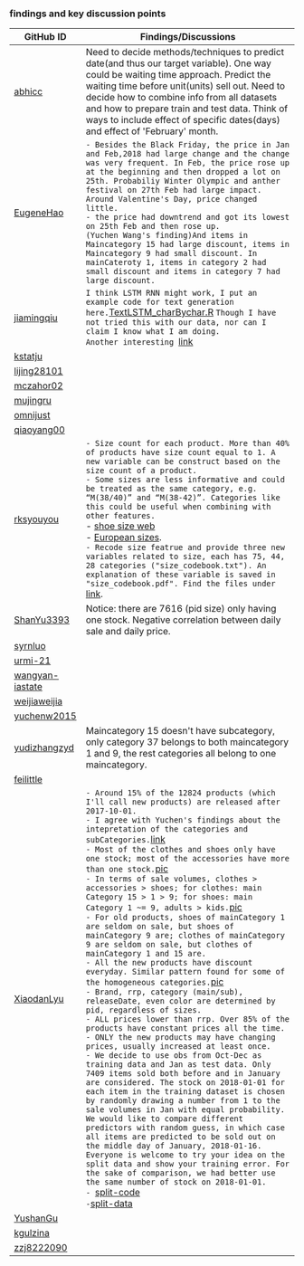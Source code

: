 ### findings and key discussion points 

| GitHub ID | Findings/Discussions |
|---|--------------------|
| [abhicc](https://github.com/abhicc) | Need to decide methods/techniques to predict date(and thus our target variable). One way could be waiting time approach. Predict the waiting time before unit(units) sell out. Need to decide how to combine info from all datasets and how to prepare train and test data. Think of ways to include effect of specific dates(days) and effect of 'February' month.  |
| [EugeneHao](https://github.com/EugeneHao) |`- Besides the Black Friday, the price in Jan and Feb,2018 had large change and the change was very frequent. In Feb, the price rose up at the beginning and then dropped a lot on 25th. Probabiliy Winter Olympic and anther festival on 27th Feb had large impact. Around Valentine's Day, price changed little. ` <br/>`- the price had downtrend and got its lowest on 25th Feb and then rose up. `<br/>`(Yuchen Wang's finding)And items in Maincategory 15 had large discount, items in Maincategory 9 had small discount. In mainCateroty 1, items in category 2 had small discount and items in category 7 had large discount.`  |
| [jiamingqiu](https://github.com/jiamingqiu) |`I think LSTM RNN might work, I put an example code for text generation here.`[TextLSTM_charBychar.R](https://github.com/ISU-DMC/dmc2018/blob/master/users/jiamingqiu/TextLSTM_charBychar.R) `Though I have not tried this with our data, nor can I claim I know what I am doing.` <br/> `Another interesting `[link](https://machinelearningmastery.com/time-series-forecasting-long-short-term-memory-network-python/)|
| [kstatju](https://github.com/kstatju) | |
| [lijing28101](https://github.com/lijing28101) | |
| [mczahor02](https://github.com/mczahor02) | |
| [mujingru](https://github.com/mujingru) | |
| [omnijust](https://github.com/omnijust) | |
| [qiaoyang00](https://github.com/qiaoyang00) | |
| [rksyouyou](https://github.com/rksyouyou) | `- Size count for each product. More than 40% of products have size count equal to 1. A new variable can be construct based on the size count of a product.`<br/> `- Some sizes are less informative and could be treated as the same category, e.g. “M(38/40)” and “M(38-42)”. Categories like this could be useful when combining with other features.` <br/> - [shoe size web](https://www.healthyfeetstore.com/shoe-length-sizing-charts.html)<br/> - [European sizes](https://www.blitzresults.com/en/european-sizes/). <br/> `- Recode size featrue and provide three new variables related to size, each has 75, 44, 28 categories ("size_codebook.txt"). An explanation of these variable is saved in "size_codebook.pdf". Find the files under` [link](https://github.com/ISU-DMC/dmc2018/tree/master/users/rksyouyou). |
| [ShanYu3393](https://github.com/ShanYu3393) | Notice: there are 7616 (pid size) only having one stock. Negative correlation between daily sale and daily price. |
| [syrnluo](https://github.com/syrnluo) | |
| [urmi-21](https://github.com/urmi-21) | |
| [wangyan-iastate](https://github.com/wangyan-iastate) | |
| [weijiaweijia](https://github.com/weijiaweijia) | |
| [yuchenw2015](https://github.com/yuchenw2015) | |
| [yudizhangzyd](https://github.com/yudizhangzyd) | Maincategory 15 doesn't have subcategory, only category 37 belongs to both maincategory 1 and 9, the rest categories all belong to one maincategory. |
| [feilittle](https://github.com/feilittle) | |
| [XiaodanLyu](https://github.com/XiaodanLyu) |`- Around 15% of the 12824 products (which I'll call new products) are released after 2017-10-01.`<br/>`- I agree with Yuchen's findings about the intepretation of the categories and subCategories.`[link](https://github.com/ISU-DMC/dmc2018/blob/master/users/yuchenw2015/Sub%20Category.pdf)<br/>`- Most of the clothes and shoes only have one stock; most of the accessories have more than one stock.`[pic](https://github.com/ISU-DMC/dmc2018/blob/master/users/XiaodanLyu/README.md#stock-on-feb-1st)<br/>`- In terms of sale volumes, clothes > accessories > shoes; for clothes: main Category 15 > 1 > 9; for shoes: main Category 1 ~= 9, adults > kids.`[pic](https://github.com/ISU-DMC/dmc2018/blob/master/users/XiaodanLyu/README.md#sale-volumes)<br/>`- For old products, shoes of mainCategory 1 are seldom on sale, but shoes of mainCategory 9 are; clothes of mainCategory 9 are seldom on sale, but clothes of mainCategory 1 and 15 are.`<br/>`- All the new products have discount everyday. Similar pattern found for some of the homogeneous categories.`[pic](https://github.com/ISU-DMC/dmc2018/blob/master/users/XiaodanLyu/README.md#discount)<br/>`- Brand, rrp, category (main/sub), releaseDate, even color are determined by pid, regardless of sizes.`<br/>`- ALL prices lower than rrp. Over 85% of the products have constant prices all the time.`<br/>`- ONLY the new products may have changing prices, usually increased at least once.`<br/>`- We decide to use obs from Oct-Dec as training data and Jan as test data. Only 7409 items sold both before and in January are considered. The stock on 2018-01-01 for each item in the training dataset is chosen by randomly drawing a number from 1 to the sale volumes in Jan with equal probability. We would like to compare different predictors with random guess, in which case all items are predicted to be sold out on the middle day of January, 2018-01-16. Everyone is welcome to try your idea on the split data and show your training error. For the sake of comparison, we had better use the same number of stock on 2018-01-01.`<br/>`- `[split-code](https://github.com/ISU-DMC/dmc2018/blob/master/users/XiaodanLyu/data_split.md)<br/>` - `[split-data](https://github.com/ISU-DMC/dmc2018/tree/master/users/XiaodanLyu/data_clean)|
| [YushanGu](https://github.com/YushanGu) | |
| [kgulzina](https://github.com/kgulzina) | |
| [zzj8222090](https://github.com/zzj8222090) | |
